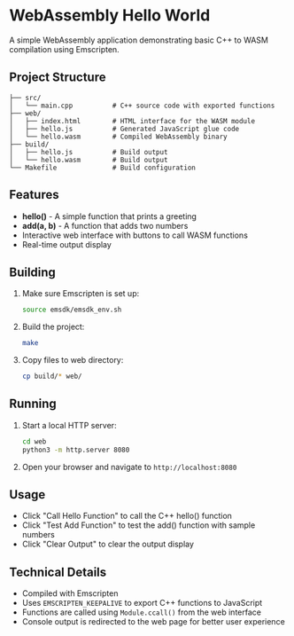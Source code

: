 # WebAssembly Hello World

A simple WebAssembly application demonstrating basic C++ to WASM compilation using Emscripten.

## Project Structure

```
├── src/
│   └── main.cpp          # C++ source code with exported functions
├── web/
│   ├── index.html        # HTML interface for the WASM module
│   ├── hello.js          # Generated JavaScript glue code
│   └── hello.wasm        # Compiled WebAssembly binary
├── build/
│   ├── hello.js          # Build output
│   └── hello.wasm        # Build output
└── Makefile              # Build configuration
```

## Features

- **hello()** - A simple function that prints a greeting
- **add(a, b)** - A function that adds two numbers
- Interactive web interface with buttons to call WASM functions
- Real-time output display

## Building

1. Make sure Emscripten is set up:
   ```bash
   source emsdk/emsdk_env.sh
   ```

2. Build the project:
   ```bash
   make
   ```

3. Copy files to web directory:
   ```bash
   cp build/* web/
   ```

## Running

1. Start a local HTTP server:
   ```bash
   cd web
   python3 -m http.server 8080
   ```

2. Open your browser and navigate to `http://localhost:8080`

## Usage

- Click "Call Hello Function" to call the C++ hello() function
- Click "Test Add Function" to test the add() function with sample numbers
- Click "Clear Output" to clear the output display

## Technical Details

- Compiled with Emscripten
- Uses `EMSCRIPTEN_KEEPALIVE` to export C++ functions to JavaScript
- Functions are called using `Module.ccall()` from the web interface
- Console output is redirected to the web page for better user experience
